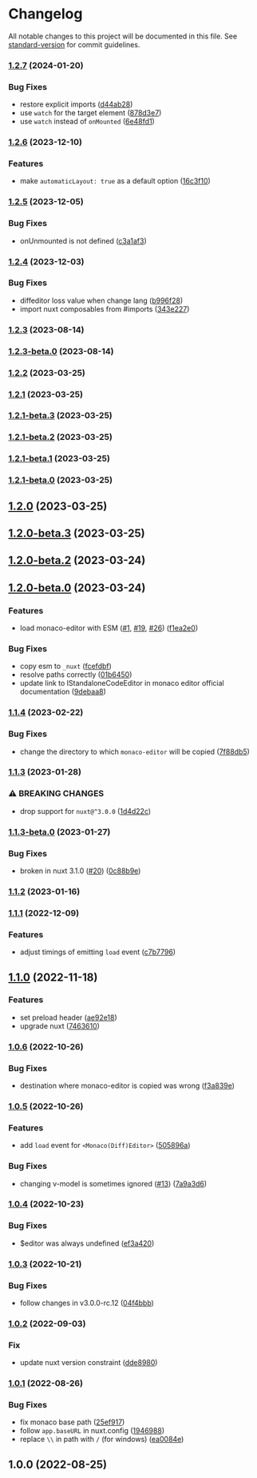 # Changelog

All notable changes to this project will be documented in this file. See [standard-version](https://github.com/conventional-changelog/standard-version) for commit guidelines.

### [1.2.7](https://github.com/e-chan1007/nuxt-monaco-editor/compare/v1.2.6...v1.2.7) (2024-01-20)


### Bug Fixes

* restore explicit imports ([d44ab28](https://github.com/e-chan1007/nuxt-monaco-editor/commit/d44ab28ca35c79edbefd69ea45161b8f51632d29))
* use `watch` for the target element ([878d3e7](https://github.com/e-chan1007/nuxt-monaco-editor/commit/878d3e735819bbbae245af3db7520a3a00a4237b))
* use `watch` instead of `onMounted` ([6e48fd1](https://github.com/e-chan1007/nuxt-monaco-editor/commit/6e48fd1672517719917d47a3012feb019d46530d))

### [1.2.6](https://github.com/e-chan1007/nuxt-monaco-editor/compare/v1.2.5...v1.2.6) (2023-12-10)


### Features

* make `automaticLayout: true` as a default option ([16c3f10](https://github.com/e-chan1007/nuxt-monaco-editor/commit/16c3f10a7c5e86c12b7115ab509d0bca690afb3b))

### [1.2.5](https://github.com/e-chan1007/nuxt-monaco-editor/compare/v1.2.4...v1.2.5) (2023-12-05)


### Bug Fixes

* onUnmounted is not defined ([c3a1af3](https://github.com/e-chan1007/nuxt-monaco-editor/commit/c3a1af3f1706bba06539676088f70f8c7e6369f2))

### [1.2.4](https://github.com/e-chan1007/nuxt-monaco-editor/compare/v1.2.3...v1.2.4) (2023-12-03)


### Bug Fixes

* diffeditor loss value when change lang ([b996f28](https://github.com/e-chan1007/nuxt-monaco-editor/commit/b996f28ad22bd62094161576390c55b4e268928f))
* import nuxt composables from #imports ([343e227](https://github.com/e-chan1007/nuxt-monaco-editor/commit/343e227a58c32e95515ab57b52400b9351371d32))

### [1.2.3](https://github.com/e-chan1007/nuxt-monaco-editor/compare/v1.2.3-beta.0...v1.2.3) (2023-08-14)

### [1.2.3-beta.0](https://github.com/e-chan1007/nuxt-monaco-editor/compare/v1.2.2...v1.2.3-beta.0) (2023-08-14)

### [1.2.2](https://github.com/e-chan1007/nuxt-monaco-editor/compare/v1.2.1...v1.2.2) (2023-03-25)

### [1.2.1](https://github.com/e-chan1007/nuxt-monaco-editor/compare/v1.2.1-beta.3...v1.2.1) (2023-03-25)

### [1.2.1-beta.3](https://github.com/e-chan1007/nuxt-monaco-editor/compare/v1.2.1-beta.2...v1.2.1-beta.3) (2023-03-25)

### [1.2.1-beta.2](https://github.com/e-chan1007/nuxt-monaco-editor/compare/v1.2.1-beta.1...v1.2.1-beta.2) (2023-03-25)

### [1.2.1-beta.1](https://github.com/e-chan1007/nuxt-monaco-editor/compare/v1.2.1-beta.0...v1.2.1-beta.1) (2023-03-25)

### [1.2.1-beta.0](https://github.com/e-chan1007/nuxt-monaco-editor/compare/v1.2.0...v1.2.1-beta.0) (2023-03-25)

## [1.2.0](https://github.com/e-chan1007/nuxt-monaco-editor/compare/v1.2.0-beta.3...v1.2.0) (2023-03-25)

## [1.2.0-beta.3](https://github.com/e-chan1007/nuxt-monaco-editor/compare/v1.2.0-beta.2...v1.2.0-beta.3) (2023-03-25)

## [1.2.0-beta.2](https://github.com/e-chan1007/nuxt-monaco-editor/compare/v1.2.0-beta.1...v1.2.0-beta.2) (2023-03-24)

## [1.2.0-beta.0](https://github.com/e-chan1007/nuxt-monaco-editor/compare/v1.1.4...v1.2.0-beta.0) (2023-03-24)


### Features

* load monaco-editor with ESM ([#1](https://github.com/e-chan1007/nuxt-monaco-editor/issues/1), [#19](https://github.com/e-chan1007/nuxt-monaco-editor/issues/19), [#26](https://github.com/e-chan1007/nuxt-monaco-editor/issues/26)) ([f1ea2e0](https://github.com/e-chan1007/nuxt-monaco-editor/commit/f1ea2e0bf31fbdc1adf7fcbb3b1184c5b6465aed))


### Bug Fixes

* copy esm to `_nuxt` ([fcefdbf](https://github.com/e-chan1007/nuxt-monaco-editor/commit/fcefdbf992bcbdc6a9d9b4ebed5ba490233be427))
* resolve paths correctly ([01b6450](https://github.com/e-chan1007/nuxt-monaco-editor/commit/01b645077abd7b602b30c9dbdda91372289a8d93))
* update link to IStandaloneCodeEditor in monaco editor official documentation ([9debaa8](https://github.com/e-chan1007/nuxt-monaco-editor/commit/9debaa8e33296ea4babe7eb6fe3bd06396479841))

### [1.1.4](https://github.com/e-chan1007/nuxt-monaco-editor/compare/v1.1.3...v1.1.4) (2023-02-22)


### Bug Fixes

* change the directory to which `monaco-editor` will be copied ([7f88db5](https://github.com/e-chan1007/nuxt-monaco-editor/commit/7f88db5ea359ae0b91ea7664872b9f908f26994a))

### [1.1.3](https://github.com/e-chan1007/nuxt-monaco-editor/compare/v1.1.3-beta.0...v1.1.3) (2023-01-28)


### ⚠ BREAKING CHANGES

* drop support for `nuxt@^3.0.0` ([1d4d22c](https://github.com/e-chan1007/nuxt-monaco-editor/commit/1d4d22cf094abad4b2f475151483b87c6a9b4589))

### [1.1.3-beta.0](https://github.com/e-chan1007/nuxt-monaco-editor/compare/v1.1.2...v1.1.3-beta.0) (2023-01-27)


### Bug Fixes

* broken in nuxt 3.1.0 ([#20](https://github.com/e-chan1007/nuxt-monaco-editor/issues/20)) ([0c88b9e](https://github.com/e-chan1007/nuxt-monaco-editor/commit/0c88b9e4523dffc909cf1e2cb9198f2814afd680))

### [1.1.2](https://github.com/e-chan1007/nuxt-monaco-editor/compare/v1.1.1...v1.1.2) (2023-01-16)

### [1.1.1](https://github.com/e-chan1007/nuxt-monaco-editor/compare/v1.1.0...v1.1.1) (2022-12-09)


### Features

* adjust timings of emitting `load` event ([c7b7796](https://github.com/e-chan1007/nuxt-monaco-editor/commit/c7b7796ec88be107a1d13a0a6c48473b4e858ebf))

## [1.1.0](https://github.com/e-chan1007/nuxt-monaco-editor/compare/v1.0.6...v1.1.0) (2022-11-18)


### Features

* set preload header ([ae92e18](https://github.com/e-chan1007/nuxt-monaco-editor/commit/ae92e18ef5fbd77114b6350526ad29313047c81e))
* upgrade nuxt ([7463610](https://github.com/e-chan1007/nuxt-monaco-editor/commit/7463610724557fdffeae450a359160c3ef26ef0c))

### [1.0.6](https://github.com/e-chan1007/nuxt-monaco-editor/compare/v1.0.5...v1.0.6) (2022-10-26)


### Bug Fixes

* destination where monaco-editor is copied was wrong ([f3a839e](https://github.com/e-chan1007/nuxt-monaco-editor/commit/f3a839eab2a6602aa582d772e7a54d8573237f81))

### [1.0.5](https://github.com/e-chan1007/nuxt-monaco-editor/compare/v1.0.4...v1.0.5) (2022-10-26)


### Features

* add `load` event for `<Monaco(Diff)Editor>` ([505896a](https://github.com/e-chan1007/nuxt-monaco-editor/commit/505896a35ee8b4a88874b32d8e702e87b67ef754))


### Bug Fixes

* changing v-model is sometimes ignored ([#13](https://github.com/e-chan1007/nuxt-monaco-editor/issues/13)) ([7a9a3d6](https://github.com/e-chan1007/nuxt-monaco-editor/commit/7a9a3d6e6305ec3ce1a2e9ed0fe317a7211781e3))

### [1.0.4](https://github.com/e-chan1007/nuxt-monaco-editor/compare/v1.0.3...v1.0.4) (2022-10-23)


### Bug Fixes

* $editor was always undefined ([ef3a420](https://github.com/e-chan1007/nuxt-monaco-editor/commit/ef3a420d805498e2b47f8b727b5d3b4ca1cb5eaf))

### [1.0.3](https://github.com/e-chan1007/nuxt-monaco-editor/compare/v1.0.2...v1.0.3) (2022-10-21)


### Bug Fixes

* follow changes in v3.0.0-rc.12 ([04f4bbb](https://github.com/e-chan1007/nuxt-monaco-editor/commit/04f4bbb4fbee89940108f2c54c03561f065ff9ad))

### [1.0.2](https://github.com/e-chan1007/nuxt-monaco-editor/compare/v1.0.1...v1.0.2) (2022-09-03)


### Fix

* update nuxt version constraint ([dde8980](https://github.com/e-chan1007/nuxt-monaco-editor/commit/dde898012a3313040121fac136f24d43f14e4f94))

### [1.0.1](https://github.com/e-chan1007/nuxt-monaco-editor/compare/v1.0.0...v1.0.1) (2022-08-26)


### Bug Fixes

* fix monaco base path ([25ef917](https://github.com/e-chan1007/nuxt-monaco-editor/commit/25ef91748507fc88bdf3710a372b96f4c5076da1))
* follow `app.baseURL` in nuxt.config ([1946988](https://github.com/e-chan1007/nuxt-monaco-editor/commit/1946988a839d036df2cac17e94877c561109cc97))
* replace `\\` in path with `/` (for windows) ([ea0084e](https://github.com/e-chan1007/nuxt-monaco-editor/commit/ea0084e03a83b1f9e73c51ef979bc77e8f645c43))

## 1.0.0 (2022-08-25)
